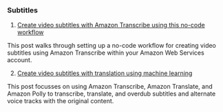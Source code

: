 ### Subtitles

1. [Create video subtitles with Amazon Transcribe using this no-code workflow](https://aws.amazon.com/blogs/machine-learning/create-video-subtitles-with-amazon-transcribe-using-this-no-code-workflow/)

This post walks through setting up a no-code workflow for creating video subtitles using Amazon Transcribe within your Amazon Web Services account.

2. [Create video subtitles with translation using machine learning](https://aws.amazon.com/blogs/machine-learning/create-video-subtitles-with-translation-using-machine-learning/)

This post focusses on using Amazon Transcribe, Amazon Translate, and Amazon Polly to transcribe, translate, and overdub subtitles and alternate voice tracks with the original content.